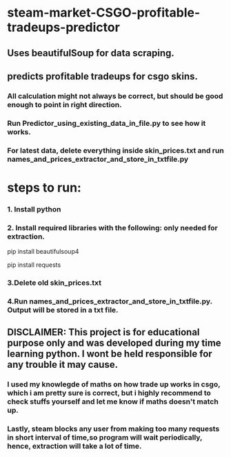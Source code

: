 # steam-market-CSGO-profitable-tradeups-predictor

## Uses beautifulSoup for data scraping.
## predicts profitable tradeups for csgo skins. 

### All calculation might not always be correct, but should be good enough to point in right direction. 
### Run Predictor_using_existing_data_in_file.py to see how it works. 
### For latest data, delete everything inside skin_prices.txt and run names_and_prices_extractor_and_store_in_txtfile.py

# steps to run:
### 1. Install python 

### 2. Install required libraries with the following: only needed for extraction.
pip install beautifulsoup4 

pip install requests 

### 3.Delete old skin_prices.txt 

### 4.Run names_and_prices_extractor_and_store_in_txtfile.py. Output will be stored in a txt file.

## DISCLAIMER: This project is for educational purpose only and was developed during my time learning python. I wont be held responsible for any trouble it may cause.
### I used my knowlegde of maths on how trade up works in csgo, which i am pretty sure is correct, but i highly recommend to check stuffs yourself and let me know if maths doesn't match up. 
### Lastly, steam blocks any user from making too many requests in short interval of time,so program will wait periodically, hence, extraction will take a lot of time. 


